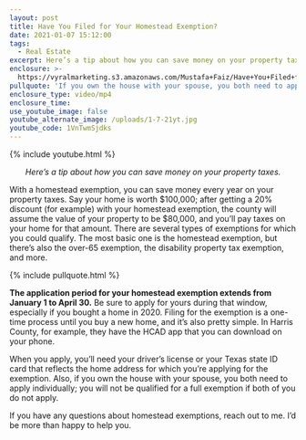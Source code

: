 ```yaml
---
layout: post
title: Have You Filed for Your Homestead Exemption?
date: 2021-01-07 15:12:00
tags:
  - Real Estate
excerpt: Here’s a tip about how you can save money on your property taxes.
enclosure: >-
  https://vyralmarketing.s3.amazonaws.com/Mustafa+Faiz/Have+You+Filed+for+Your+Homestead+Exemption_.mp4
pullquote: 'If you own the house with your spouse, you both need to apply individually.'
enclosure_type: video/mp4
enclosure_time:
use_youtube_image: false
youtube_alternate_image: /uploads/1-7-21yt.jpg
youtube_code: 1VnTwmSjdks
---
```


{% include youtube.html %}

<p style="text-align: center;"><em>Here’s a tip about how you can save money on your property taxes.</em></p>

With a homestead exemption, you can save money every year on your property taxes. Say your home is worth $100,000; after getting a 20% discount (for example) with your homestead exemption, the county will assume the value of your property to be $80,000, and you’ll pay taxes on your home for that amount. There are several types of exemptions for which you could qualify. The most basic one is the homestead exemption, but there’s also the over-65 exemption, the disability property tax exemption, and more.

{% include pullquote.html %}

**The application period for your homestead exemption extends from January 1 to April 30.** Be sure to apply for yours during that window, especially if you bought a home in 2020. Filing for the exemption is a one-time process until you buy a new home, and it’s also pretty simple. In Harris County, for example, they have the HCAD app that you can download on your phone.

When you apply, you’ll need your driver’s license or your Texas state ID card that reflects the home address for which you’re applying for the exemption. Also, if you own the house with your spouse, you both need to apply individually; you will not be qualified for a full exemption if both of you do not apply.

If you have any questions about homestead exemptions, reach out to me. I’d be more than happy to help you.
